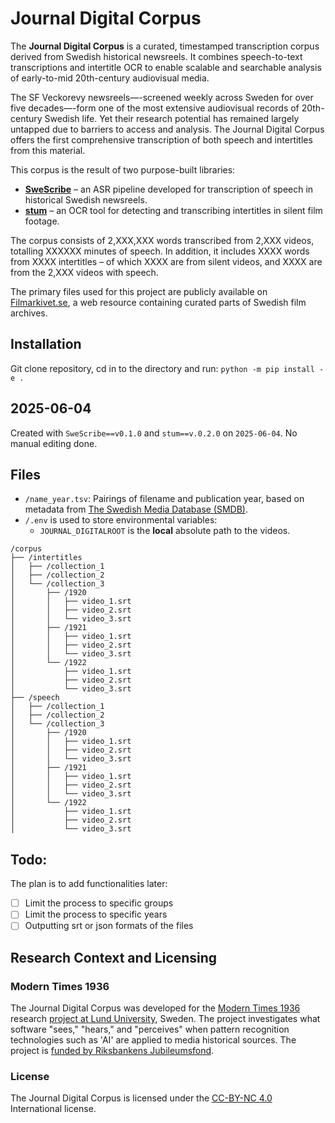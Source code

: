 # Journal Digital Corpus

The **Journal Digital Corpus** is a curated, timestamped transcription corpus
derived from Swedish historical newsreels. It combines speech-to-text
transcriptions and intertitle OCR to enable scalable and searchable analysis of
early-to-mid 20th-century audiovisual media.

The SF Veckorevy newsreels—-screened weekly across Sweden for over five
decades—-form one of the most extensive audiovisual records of 20th-century
Swedish life. Yet their research potential has remained largely untapped due to
barriers to access and analysis. The Journal Digital Corpus offers the first
comprehensive transcription of both speech and intertitles from this material.

This corpus is the result of two purpose-built libraries:

- **[SweScribe](https://github.com/Modern36/swescribe)** – an ASR pipeline
  developed for transcription of speech in historical Swedish newsreels.
- **[stum](https://github.com/Modern36/stum)** – an OCR tool for detecting and
  transcribing intertitles in silent film footage.

The corpus consists of 2,XXX,XXX words transcribed from 2,XXX videos, totalling
XXXXXX minutes of speech. In addition, it includes XXXX words from XXXX
intertitles – of which XXXX are from silent videos, and XXXX are from the 2,XXX
videos with speech.

The primary files used for this project are publicly available on
[Filmarkivet.se](https://www.filmarkivet.se/), a web
resource containing curated parts of Swedish film archives.

## Installation

Git clone repository, cd in to the directory and run:
`python -m pip install -e . `

## 2025-06-04

Created with `SweScribe==v0.1.0` and `stum==v.0.2.0` on `2025-06-04`.
No manual editing done.

## Files

- `/name_year.tsv`: Pairings of filename and publication year, based on metadata
  from [The Swedish Media Database (SMDB)](https://smdb.kb.se/).
- `/.env` is used to store environmental variables:
   - `JOURNAL_DIGITALROOT` is the **local** absolute path to the videos.

```
/corpus
├── /intertitles
│   ├── /collection_1
│   ├── /collection_2
│   └── /collection_3
│       ├── /1920
│       │   ├── video_1.srt
│       │   ├── video_2.srt
│       │   └── video_3.srt
│       ├── /1921
│       │   ├── video_1.srt
│       │   ├── video_2.srt
│       │   └── video_3.srt
│       └── /1922
│           ├── video_1.srt
│           ├── video_2.srt
│           └── video_3.srt
├── /speech
│   ├── /collection_1
│   ├── /collection_2
│   └── /collection_3
│       ├── /1920
│       │   ├── video_1.srt
│       │   ├── video_2.srt
│       │   └── video_3.srt
│       ├── /1921
│       │   ├── video_1.srt
│       │   ├── video_2.srt
│       │   └── video_3.srt
│       └── /1922
│           ├── video_1.srt
│           ├── video_2.srt
│           └── video_3.srt
```

## Todo:

The plan is to add functionalities later:
 - [ ] Limit the process to specific groups
 - [ ] Limit the process to specific years
 - [ ] Outputting srt or json formats of the files

## Research Context and Licensing

### Modern Times 1936

The Journal Digital Corpus was developed for the
[Modern Times 1936](https://modernatider1936.se/en/) research
[project at Lund University](https://portal.research.lu.se/sv/projects/modern-times-1936-2),
Sweden. The project investigates what software "sees," "hears," and "perceives"
when pattern recognition technologies such as 'AI' are applied to media
historical sources. The project is
[funded by Riksbankens Jubileumsfond](https://www.rj.se/bidrag/2021/moderna-tider-1936/).

### License

The Journal Digital Corpus is licensed under the [CC-BY-NC 4.0](./LICENSE)
International license.
